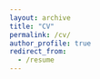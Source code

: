 ```yaml
---
layout: archive
title: "CV"
permalink: /cv/
author_profile: true
redirect_from:
  - /resume
---
```


<object data="{{site.url}}/files/CV_Latex.pdf" width="1000" height="1000" type='application/pdf'></object>



